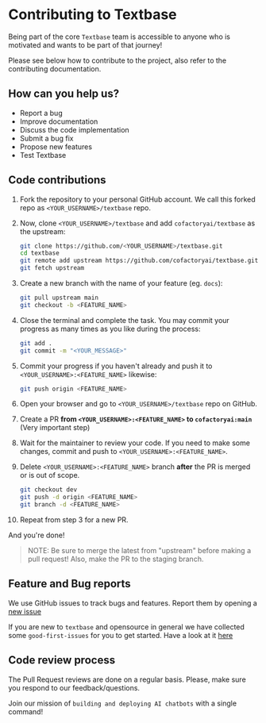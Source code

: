 # Contributing to Textbase

Being part of the core `Textbase` team is accessible to anyone who is motivated and wants to be part of that journey!

Please see below how to contribute to the project, also refer to the contributing documentation.

## How can you help us?

* Report a bug
* Improve documentation
* Discuss the code implementation
* Submit a bug fix
* Propose new features
* Test Textbase

## Code contributions

1. Fork the repository to your personal GitHub account. 
    We call this forked repo as `<YOUR_USERNAME>/textbase` repo.

2. Now, clone `<YOUR_USERNAME>/textbase` and add `cofactoryai/textbase` as the upstream:
    ```bash
    git clone https://github.com/<YOUR_USERNAME>/textbase.git
    cd textbase
    git remote add upstream https://github.com/cofactoryai/textbase.git
    git fetch upstream
    ```

3. Create a new branch with the name of your feature (eg. `docs`):
    ```bash
    git pull upstream main
    git checkout -b <FEATURE_NAME>
    ```

4. Close the terminal and complete the task. You may commit your progress as many times as you like during the process:
    ```bash
    git add .
    git commit -m "<YOUR_MESSAGE>"
    ```

5. Commit your progress if you haven't already and push it to `<YOUR_USERNAME>:<FEATURE_NAME>` likewise:
    ```bash
    git push origin <FEATURE_NAME>
    ```

6. Open your browser and go to `<YOUR_USERNAME>/textbase` repo on GitHub.

7. Create a PR
**from `<YOUR_USERNAME>:<FEATURE_NAME>` to `cofactoryai:main`** (Very important step)

8. Wait for the maintainer to review your code.
If you need to make some changes, commit and push to `<YOUR_USERNAME>:<FEATURE_NAME>`.

9. Delete `<YOUR_USERNAME>:<FEATURE_NAME>` branch **after** the PR is merged or is out of scope.
    ```bash
    git checkout dev
    git push -d origin <FEATURE_NAME>
    git branch -d <FEATURE_NAME>
    ```

10. Repeat from step 3 for a new PR.

And you're done!

> NOTE: Be sure to merge the latest from "upstream" before making a pull request! Also, make the PR to the staging branch.

## Feature and Bug reports
We use GitHub issues to track bugs and features. Report them by opening a [new issue](https://github.com/cofactoryai/textbase/issues/)

If you are new to `textbase` and opensource in general we have collected some `good-first-issues` for you to get started. Have a look at it [here](https://github.com/cofactoryai/textbase/labels/good%20first%20issue)

## Code review process

The Pull Request reviews are done on a regular basis. Please, make sure you respond to our feedback/questions.



Join our mission of `building and deploying AI chatbots` with a single command!

